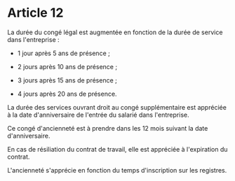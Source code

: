 # Article 12

  
 La durée du congé légal est augmentée en fonction de la durée de service dans l'entreprise :  
  
 - 1 jour après 5 ans de présence ;  
  
 - 2 jours après 10 ans de présence ;  
  
 - 3 jours après 15 ans de présence ;  
  
 - 4 jours après 20 ans de présence.  
  
 La durée des services ouvrant droit au congé supplémentaire est appréciée à la date d'anniversaire de l'entrée du salarié dans l'entreprise.  
  
 Ce congé d'ancienneté est à prendre dans les 12 mois suivant la date d'anniversaire.  
  
 En cas de résiliation du contrat de travail, elle est appréciée à l'expiration du contrat.  
  
 L'ancienneté s'apprécie en fonction du temps d'inscription sur les registres.  
